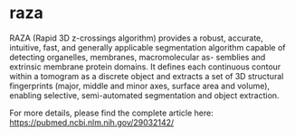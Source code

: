 # raza
RAZA (Rapid 3D z-crossings algorithm) provides a robust, accurate, intuitive, fast, and generally applicable segmentation algorithm capable of detecting organelles, membranes, macromolecular as- semblies and extrinsic membrane protein domains. It defines each continuous contour within a tomogram as a discrete object and extracts a set of 3D structural fingerprints (major, middle and minor axes, surface area and volume), enabling selective, semi-automated segmentation and object extraction. 

For more details, please find the complete article here: https://pubmed.ncbi.nlm.nih.gov/29032142/

